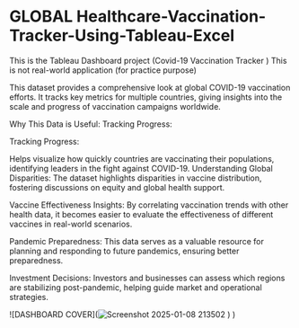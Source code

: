 # GLOBAL Healthcare-Vaccination-Tracker-Using-Tableau-Excel 
This is the Tableau Dashboard project (Covid-19 Vaccination Tracker )
This is not real-world application (for practice purpose)

This dataset provides a comprehensive look at global COVID-19 vaccination efforts. It tracks key metrics for multiple countries, giving insights into the scale and progress of vaccination campaigns worldwide. 
<be>

Why This Data is Useful:
Tracking Progress:

Tracking Progress:

Helps visualize how quickly countries are vaccinating their populations, identifying leaders in the fight against COVID-19.
Understanding Global Disparities:
The dataset highlights disparities in vaccine distribution, fostering discussions on equity and global health support.

Vaccine Effectiveness Insights:
By correlating vaccination trends with other health data, it becomes easier to evaluate the effectiveness of different vaccines in real-world scenarios.

Pandemic Preparedness:
This data serves as a valuable resource for planning and responding to future pandemics, ensuring better preparedness.

Investment Decisions:
Investors and businesses can assess which regions are stabilizing post-pandemic, helping guide market and operational strategies.
<br>

![DASHBOARD COVER](![Screenshot 2025-01-08 213502](https://github.com/user-attachments/assets/fd20f40b-c940-4fa1-9ab8-7f5be93cf524)
)
)

